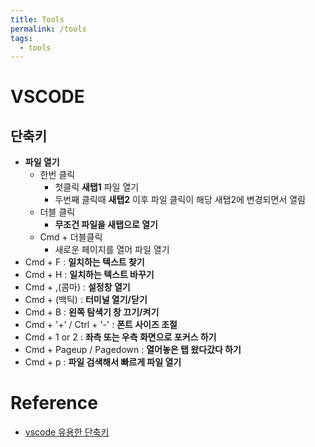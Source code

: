 ```yaml
---
title: Tools
permalink: /tools
tags:
  - tools
---
```


# VSCODE

## 단축키

- **파일 열기**
	- 한번 클릭
		- 첫클릭 **새탭1** 파일 열기
		- 두번째 클릭때 **새탭2** 이후 파일 클릭이 해당 새탭2에 변경되면서 열림
	- 더블 클릭
		- **무조건 파일을 새탭으로 열기** 
	- Cmd + 더블클릭
		- 새로운 페이지를 열어 파일 열기
- Cmd + F : **일치하는 텍스트 찾기**
- Cmd + H : **일치하는 텍스트 바꾸기**
- Cmd + ,(콤마) : **설정창 열기**
- Cmd + (백틱) : **터미널 열기/닫기**
- Cmd + B : **왼쪽 탐색기 창 끄기/켜기**
- Cmd + '+' / Ctrl + '-' : **폰트 사이즈 조절**
- Cmd + 1 or 2 : **좌측 또는 우측 화면으로 포커스 하기**
- Cmd + Pageup / Pagedown : **열어놓은 탭 왔다갔다 하기**
- Cmd + p : **파일 검색해서 빠르게 파일 열기**




# Reference

- [vscode 유용한 단축키](https://inpa.tistory.com/entry/VS-Code-%E2%8F%B1%EF%B8%8F-%EC%9C%A0%EC%9A%A9%ED%95%9C-%EB%8B%A8%EC%B6%95%ED%82%A4-%EC%A0%95%EB%A6%AC#ctrl_+_f__%EC%9D%BC%EC%B9%98%ED%95%98%EB%8A%94_%ED%85%8D%EC%8A%A4%ED%8A%B8_%EC%B0%BE%EA%B8%B0) 


